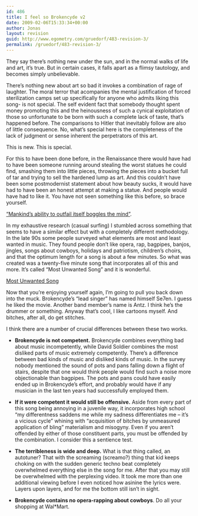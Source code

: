 ```yaml
---
id: 486
title: I feel so Brokencyde v2
date: 2009-02-06T15:33:34+00:00
author: Jonas
layout: revision
guid: http://www.egometry.com/gruedorf/483-revision-3/
permalink: /gruedorf/483-revision-3/
---
```

They say there&#8217;s nothing new under the sun, and in the normal walks of life and art, it&#8217;s true. But in certain cases, it falls apart as a flimsy tautology, and becomes simply unbelievable. 

There&#8217;s nothing new about art so bad it invokes a combination of rage of laughter. The moral terror that acompanies the mental justification of forced sterilization camps set up specifically for anyone who admits liking this song- is not special. The self evident fact that somebody thought spent money promoting this and the heinousness of such a cynical exploitation of those so unfortunate to be born with such a complete lack of taste, that&#8217;s happened before. The comparisons to Hitler that inevitably follow are also of little consequence. No, what&#8217;s special here is the completeness of the lack of judgment or sense inherent the perpetrators of this art.

This is new. This is special.

For this to have been done before, in the Renaissance there would have had to have been someone running around stealing the worst statues he could find, smashing them into little pieces, throwing the pieces into a bucket full of tar and trying to sell the hardened lump as art. And this couldn&#8217;t have been some postmodernist statement about how beauty sucks, it would have had to have been an honest attempt at making a statue. And people would have had to like it. You have not seen something like this before, so brace yourself.

  
[&#8220;Mankind&#8217;s ability to outfail itself boggles the mind&#8221;](http://vimeo.com/1651661).

In my exhaustive research (casual surfing) I stumbled across something that seems to have a similar effect but with a completely different methodology. In the late 90s some people surveyed what elements are most and least wanted in music. They found people don&#8217;t like opera, rap, bagpipes, banjos, jingles, songs about cowboys, holidays and patriotism, children&#8217;s choirs, and that the optimum length for a song is about a few minutes. So what was created was a twenty-five minute song that incorporates all of this and more. It&#8217;s called &#8220;Most Unwanted Song&#8221; and it is wonderful.

[Most Unwanted Song](http://blog.wired.com/music/files/KomarMelamid_The-Most-UnwantedSong.mp3)

Now that you&#8217;re enjoying yourself again, I&#8217;m going to pull you back down into the muck. Brokencyde&#8217;s &#8220;lead singer&#8221; has named himself Se7en. I guess he liked the movie. Another band member&#8217;s name is Antz. I think he&#8217;s the drummer or something. Anyway that&#8217;s cool, I like cartoons myself. And bitches, after all, do get stitches.

I think there are a number of crucial differences between these two works.

  * **Brokencyde is not competent.** Brokencyde combines everything bad about music incompetently, while David Soldier combines the most disliked parts of music extremely competently. There&#8217;s a difference between bad kinds of music and disliked kinds of music. In the survey nobody mentioned the sound of pots and pans falling down a flight of stairs, despite that one would think people would find such a noise more objectionable than bagpipes. The pots and pans could have easily ended up in Brokencyde&#8217;s effort, and probably would have if any musician in the last ten years had successfully employed them.

  * **If it were competent it would still be offensive.** Aside from every part of this song being annoying in a juvenile way, it incorporates high school &#8220;my differentness saddens me while my sadness differentiates me &#8211; it&#8217;s a vicious cycle&#8221; whining with &#8220;acquisition of bitches by unmeasured application of bling&#8221; materialism and misogyny. Even if you aren&#8217;t offended by either of those constituent parts, you must be offended by the combination. I consider this a sentience test.

  * **The terribleness is wide and deep.** What is that thing called, an autotuner? That with the screaming (screamo?) thing that kid keeps choking on with the sudden generic techno beat completely overwhelmed everything else in the song for me. After that you may still be overwhelmed with the perplexing video. It took me more than one additional viewing before I even noticed how asinine the lyrics were. Layers upon layers, and for me the bottom still isn&#8217;t in sight.

  * **Brokencyde contains no opera-rapping about cowboys**. Do all your shopping at Wal*Mart.